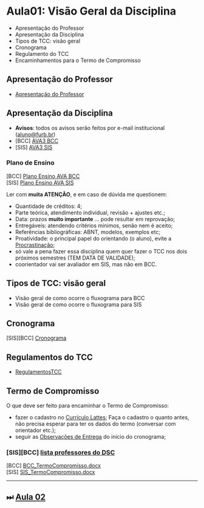 <!-- \[INICIO] atualizar -->
[AVA3 BCC]: https://ava3.furb.br/course/view.php?id=31568 "AVA3 BCC"  
[Plano Ensino AVA BCC]: https://ava3.furb.br/course/view.php?id=31568&section=1 "Plano Ensino AVA BCC"  
[AVA3 SIS]: https://ava3.furb.br/course/view.php?id=31567 "AVA3 BCC"  
[Plano Ensino AVA SIS]: https://ava3.furb.br/course/view.php?id=31567&section=1 "Plano Ensino AVA BCC"  

# Aula01: Visão Geral da Disciplina

- Apresentação do Professor  
- Apresentação da Disciplina  
- Tipos de TCC: visão geral  
- Cronograma  
- Regulamento do TCC  
- Encaminhamentos para o Termo de Compromisso  

## Apresentação do Professor

- [Apresentação do Professor](https://github.com/dalton-reis/dalton-reis/blob/main/README.md "Apresentação do Professor")  

## Apresentação da Disciplina

- **Avisos**: todos os avisos serão feitos por e-mail institucional (aluno@furb.br)  
- \[BCC] [AVA3 BCC]  
- \[SIS] [AVA3 SIS]  

### Plano de Ensino

\[BCC] [Plano Ensino AVA BCC]  
\[SIS] [Plano Ensino AVA SIS]  

Ler com **muita ATENÇÃO**, e em caso de dúvida me questionem:

- Quantidade de créditos: 4;  
- Parte teórica, atendimento individual, revisão + ajustes etc.;  
- Data: prazos **muito importante** ... pode resultar em reprovação;  
- Entregáveis: atendendo critérios mínimos, senão nem é aceito;  
- Referências bibliográficas: ABNT, modelos, exemplos etc;  
- Proatividade: o principal papel do orientando (o aluno), evite a [Procrastinação](Material/Procrastinacao.pdf "Procrastinação");  
- só vale a pena fazer essa disciplina quem quer fazer o TCC nos dois próximos semestres (TEM DATA DE VALIDADE);  
- coorientador vai ser avaliador em SIS, mas não em BCC.  

## Tipos de TCC: visão geral

<!-- FIXME: Fazer um fluxograma (mapa de tempo, usar data atual para marcar no mapa o que já passou) no DrawIO do que ocorre nos dois projetos. Tentar usar variáveis para datas do cronograma. E colocar links nas caixas do fluxograma com o material -->
- Visão geral de como ocorre o fluxograma para BCC  
- Visão geral de como ocorre o fluxograma para SIS  

## Cronograma

\[SIS]\[BCC] [Cronograma](cronograma.md "Cronograma")  

## Regulamentos do TCC

- [RegulamentosTCC](regulamentos.md "RegulamentoTCC")  

## Termo de Compromisso  

O que deve ser feito para encaminhar o Termo de Compromisso:  

- fazer o cadastro no [Currículo Lattes](https://wwws.cnpq.br/cvlattesweb/pkg_cv_estr.inicio# "Currículo Lattes"); Faça o cadastro o quanto antes, não precisa esperar para ter os dados do termo (conversar com orientador etc.);  
- seguir as [Observações de Entrega](./cronograma.md#observações-de-entrega "Observações de Entrega") do inicio do cronograma;  
<!-- - \[SIS]\[BCC] [lista professores do DSC](professoresDSC.md "lista professores do DSC") -->  
### \[SIS]\[BCC] [lista professores do DSC](http://dsc.inf.furb.br/professores "lista professores do DSC")  

\[BCC] [BCC_TermoCompromisso.docx](Material/BCC_TermoCompromisso.docx "BCC_TermoCompromisso.docx")  
\[SIS] [SIS_TermoCompromisso.docx](Material/SIS_TermoCompromisso.docx "SIS_TermoCompromisso.docx")  

----------

## ⏭ [Aula 02](aula02Anotacoes.md "Aula 02")  

<!--
[FIXME: arrumar as fontes bibliográficas]  
## Principais Referências Bibliográficas​
-->
